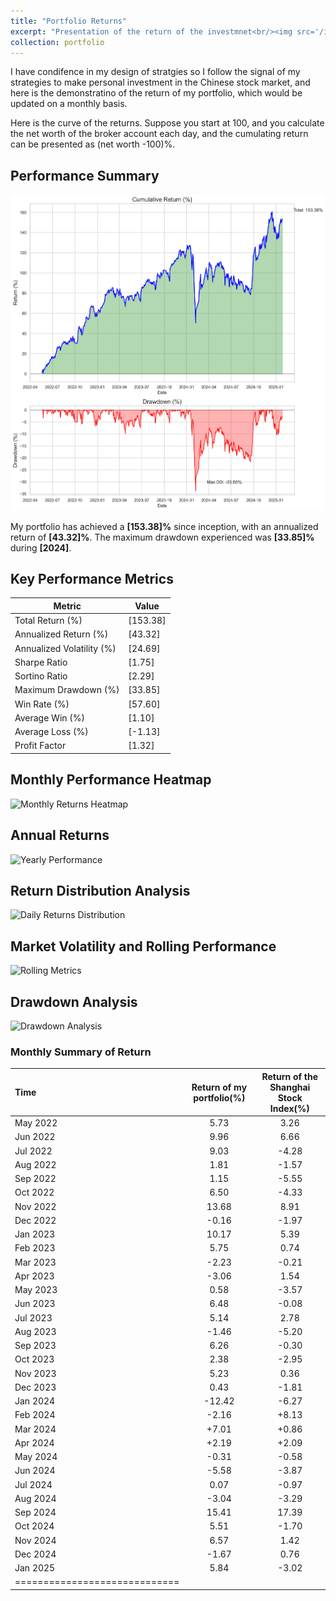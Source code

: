 ```yaml
---
title: "Portfolio Returns"
excerpt: "Presentation of the return of the investmnet<br/><img src='/images/image.png'>"
collection: portfolio
---
```


I have condifence in my design of stratgies so I follow the signal of my strategies to make personal investment in the Chinese stock market, and here is the demonstratino of the return of my portfolio, which would be updated on a monthly basis.

Here is the curve of the returns. Suppose you start at 100, and you calculate the net worth of the broker account each day, and the cumulating return can be presented as (net worth -100)%.



## Performance Summary

![Cumulative Returns and Drawdowns](/images/cumulative_return_drawdown.png)

My portfolio has achieved a **[153.38]%** since inception, with an annualized return of **[43.32]%**. The maximum drawdown experienced was **[33.85]%** during **[2024]**.

## Key Performance Metrics

| Metric | Value |
|--------|-------|
| Total Return (%) | [153.38] |
| Annualized Return (%) | [43.32] |
| Annualized Volatility (%) | [24.69] |
| Sharpe Ratio | [1.75] |
| Sortino Ratio | [2.29] |
| Maximum Drawdown (%) | [33.85] |
| Win Rate (%) | [57.60] |
| Average Win (%) | [1.10] |
| Average Loss (%) | [-1.13] |
| Profit Factor | [1.32] |

## Monthly Performance Heatmap

![Monthly Returns Heatmap](./portfolio_analysis/monthly_returns_heatmap.png)


## Annual Returns

![Yearly Performance](./portfolio_analysis/yearly_performance.png)


## Return Distribution Analysis

![Daily Returns Distribution](./portfolio_analysis/daily_returns_distribution.png)


## Market Volatility and Rolling Performance

![Rolling Metrics](./portfolio_analysis/rolling_metrics.png)


## Drawdown Analysis

![Drawdown Analysis](./portfolio_analysis/drawdown_analysis.png)



### Monthly Summary of Return

| Time | Return of my portfolio(%) | Return of the Shanghai Stock Index(%) |
|:--------|:-------:|:--------:|
| May 2022   | 5.73   | 3.26   |
| Jun 2022   | 9.96   | 6.66   |
| Jul 2022   | 9.03   | -4.28   |
| Aug 2022   | 1.81   | -1.57   |
| Sep 2022   | 1.15   | -5.55   |
| Oct 2022   | 6.50   | -4.33   |
| Nov 2022   | 13.68   | 8.91   |
| Dec 2022   | -0.16   | -1.97   |
| Jan 2023   | 10.17   | 5.39   |
| Feb 2023   | 5.75   | 0.74   |
| Mar 2023   | -2.23   | -0.21   |
| Apr 2023   | -3.06   | 1.54   |
| May 2023   | 0.58   | -3.57   |
| Jun 2023   | 6.48   | -0.08   |
| Jul 2023   | 5.14   | 2.78   |
| Aug 2023   | -1.46   | -5.20   |
| Sep 2023   | 6.26   | -0.30   |
| Oct 2023   | 2.38   | -2.95   |
| Nov 2023   | 5.23   | 0.36   |
| Dec 2023   | 0.43   | -1.81   |
| Jan 2024   | -12.42   | -6.27   |
| Feb 2024   | -2.16   | +8.13   |
| Mar 2024   | +7.01   | +0.86   |
| Apr 2024   | +2.19   | +2.09   |
| May 2024   | -0.31   | -0.58   |
| Jun 2024   | -5.58   | -3.87   |
| Jul 2024   | 0.07   | -0.97   |
| Aug 2024   | -3.04   | -3.29   |
| Sep 2024   | 15.41   | 17.39   |
| Oct 2024   | 5.51   | -1.70   |
| Nov 2024   | 6.57  | 1.42   |
| Dec 2024   | -1.67  | 0.76   |
| Jan 2025   | 5.84   | -3.02   |
|=============================|

